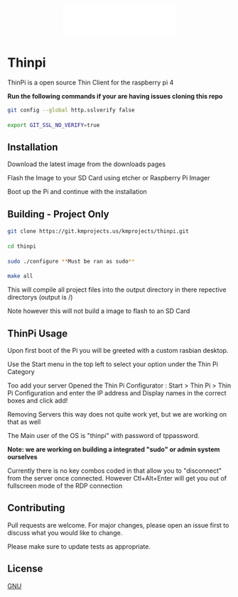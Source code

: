 
<div align="center">
<img height="50%" width="50%" src="assets/logo/logo-white@2x.png"></img>
</div>

# Thinpi

ThinPi is a open source Thin Client for the raspberry pi 4

**Run the following commands if your are having issues cloning this repo**
```bash
git config --global http.sslverify false

export GIT_SSL_NO_VERIFY=true
```

## Installation

Download the latest image from the downloads pages

Flash the Image to your SD Card using etcher or Raspberry Pi Imager

Boot up the Pi and continue with the installation


## Building - Project Only

```bash
git clone https://git.kmprojects.us/kmprojects/thinpi.git

cd thinpi

sudo ./configure **Must be ran as sudo**

make all

```

This will compile all project files into the output directory in there repective directorys (output is /)

Note however this will not build a image to flash to an SD Card 

## ThinPi Usage

Upon first boot of the Pi you will be greeted with a custom rasbian desktop.

Use the Start menu in the top left to select your option under the Thin Pi Category

Too add your server Opened the Thin Pi Configurator : Start > Thin Pi > Thin Pi Configuration and enter the IP address and Display names in the correct boxes and click add!

Removing Servers this way does not quite work yet, but we are working on that as well

The Main user of the OS is "thinpi" with password of tppassword.

**Note: we are working on building a integrated "sudo" or admin system ourselves**

Currently there is no key combos coded in that allow you to "disconnect" from the server once connected. However Ctl+Alt+Enter will get you out of fullscreen mode of the RDP connection



## Contributing
Pull requests are welcome. For major changes, please open an issue first to discuss what you would like to change.

Please make sure to update tests as appropriate.

## License
[GNU](https://choosealicense.com/licenses/gpl-3.0/)
